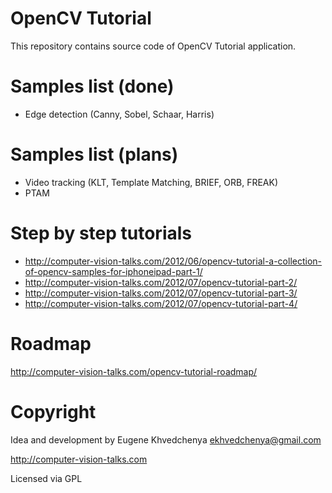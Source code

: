 OpenCV Tutorial
==========================

This repository contains source code of OpenCV Tutorial application.

Samples list (done)
==========================
* Edge detection (Canny, Sobel, Schaar, Harris)

Samples list (plans)
==========================
* Video tracking (KLT, Template Matching, BRIEF, ORB, FREAK)
* PTAM

Step by step tutorials
==========================
* http://computer-vision-talks.com/2012/06/opencv-tutorial-a-collection-of-opencv-samples-for-iphoneipad-part-1/
* http://computer-vision-talks.com/2012/07/opencv-tutorial-part-2/
* http://computer-vision-talks.com/2012/07/opencv-tutorial-part-3/
* http://computer-vision-talks.com/2012/07/opencv-tutorial-part-4/

Roadmap
==========================
http://computer-vision-talks.com/opencv-tutorial-roadmap/

Copyright
==========================
Idea and development by Eugene Khvedchenya <ekhvedchenya@gmail.com>

http://computer-vision-talks.com

Licensed via GPL